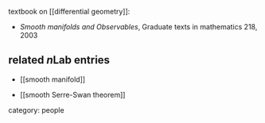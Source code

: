 

textbook on [[differential geometry]]:

* _Smooth manifolds and Observables_, Graduate texts in mathematics 218, 2003

## related $n$Lab entries

* [[smooth manifold]]

* [[smooth Serre-Swan theorem]]

category: people
